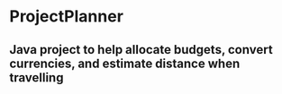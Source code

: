 # ProjectPlanner

## Java project to help allocate budgets, convert currencies, and estimate distance when travelling
